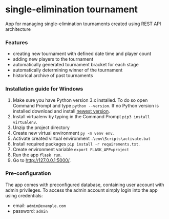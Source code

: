 # single-elimination tournament
App for managing single-elimination tournaments created using REST API architecture

### Features
- creating new tournament with defined date time and player count
- adding new players to the tournament
- automatically generated tournament bracket for each stage
- automatically determining winner of the tournament
- historical archive of past tournaments

### Installation guide for Windows
1. Make sure you have Python version 3.x installed. To do so open Command Prompt and type ```python --version```. If no Python version is installed download and install [newest version](https://www.python.org/downloads/).
2. Install virtualenv by typing in the Command Prompt ```pip3 install virtualenv```.
3. Unzip the project directory
4. Create new virtual environment ```py -m venv env```.
5. Activate created virtual environment ```.\env\Scripts\activate.bat```
6. Install required packages ```pip install -r requirements.txt```.
7. Create environment variable `export FLASK_APP=project`
8. Run the app ```flask run```.
9. Go to http://127.0.0.1:5000/.

### Pre-configuration 
The app comes with preconfigured database, containing user account with admin privileges.
To access the admin account simply login into the app using credentials:
 - email: `admin@example.com`
 - password: `admin`